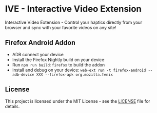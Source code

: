 # IVE - Interactive Video Extension

Interactive Video Extension - Control your haptics directly from your browser and sync with your favorite videos on any site!

## Firefox Android Addon

- ADB connect your device
- Install the Firefox Nightly build on your device
- Run `npm run build:firefox` to build the addon
- Install and debug on your device: `web-ext run -t firefox-android --adb-device XXX --firefox-apk org.mozilla.fenix`

## License

This project is licensed under the MIT License - see the [LICENSE](LICENSE) file for details.
